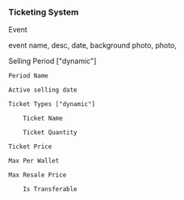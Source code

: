 ### Ticketing System

Event

event name, desc, date, background photo, photo,

Selling Period ["dynamic"]

	Period Name

	Active selling date

	Ticket Types ["dynamic"]

		Ticket Name

		Ticket Quantity

    Ticket Price

    Max Per Wallet

    Max Resale Price
    
		Is Transferable

